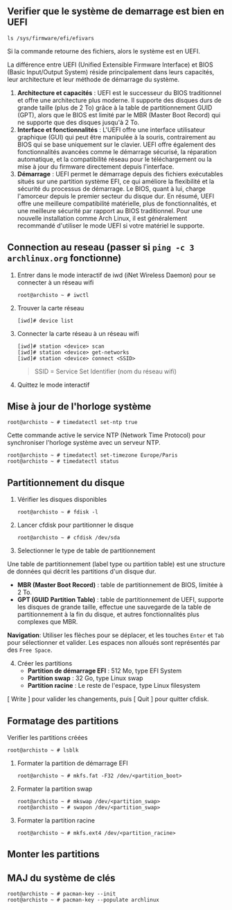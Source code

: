 ## Verifier que le système de demarrage est bien en UEFI

```
ls /sys/firmware/efi/efivars
```
Si la commande retourne des fichiers, alors le système est en UEFI.

La différence entre UEFI (Unified Extensible Firmware Interface) et BIOS (Basic Input/Output System) réside principalement dans leurs capacités, leur architecture et leur méthode de démarrage du système.
1. **Architecture et capacités** : UEFI est le successeur du BIOS traditionnel et offre une architecture plus moderne. Il supporte des disques durs de grande taille (plus de 2 To) grâce à la table de partitionnement GUID (GPT), alors que le BIOS est limité par le MBR (Master Boot Record) qui ne supporte que des disques jusqu'à 2 To.
2. **Interface et fonctionnalités** : L'UEFI offre une interface utilisateur graphique (GUI) qui peut être manipulée à la souris, contrairement au BIOS qui se base uniquement sur le clavier. UEFI offre également des fonctionnalités avancées comme le démarrage sécurisé, la réparation automatique, et la compatibilité réseau pour le téléchargement ou la mise à jour du firmware directement depuis l'interface.
3. **Démarrage** : UEFI permet le démarrage depuis des fichiers exécutables situés sur une partition système EFI, ce qui améliore la flexibilité et la sécurité du processus de démarrage. Le BIOS, quant à lui, charge l'amorceur depuis le premier secteur du disque dur.
En résumé, UEFI offre une meilleure compatibilité matérielle, plus de fonctionnalités, et une meilleure sécurité par rapport au BIOS traditionnel. Pour une nouvelle installation comme Arch Linux, il est généralement recommandé d'utiliser le mode UEFI si votre matériel le supporte.


## Connection au reseau (passer si ```ping -c 3 archlinux.org``` fonctionne)

1. Entrer dans le mode interactif de iwd (iNet Wireless Daemon) pour se connecter à un réseau wifi
    ```
    root@archisto ~ # iwctl
    ```

2. Trouver la carte réseau
    ```
    [iwd]# device list
    ```

3. Connecter la carte réseau à un réseau wifi
    ```
    [iwd]# station <device> scan
    [iwd]# station <device> get-networks
    [iwd]# station <device> connect <SSID>
    ```
    > SSID = Service Set Identifier (nom du réseau wifi)

4. Quittez le mode interactif

## Mise à jour de l'horloge système

```
root@archisto ~ # timedatectl set-ntp true
```
Cette commande active le service NTP (Network Time Protocol) pour synchroniser l'horloge système avec un serveur NTP.

```
root@archisto ~ # timedatectl set-timezone Europe/Paris
root@archisto ~ # timedatectl status
```

## Partitionnement du disque

1. Vérifier les disques disponibles
    ```
    root@archisto ~ # fdisk -l
    ```
2. Lancer cfdisk pour partitionner le disque
    ```
    root@archisto ~ # cfdisk /dev/sda
    ```
3. Selectionner le type de table de partitionnement

Une table de partitionnement (label type ou partition table) est une structure de données qui décrit les partitions d'un disque dur.
- **MBR (Master Boot Record)** : table de partitionnement de BIOS, limitée à 2 To.
- **GPT (GUID Partition Table)** : table de partitionnement de UEFI, supporte les disques de grande taille, effectue une sauvegarde de la table de partitionnement à la fin du disque, et autres fonctionnalités plus complexes que MBR.

**Navigation**: Utiliser les flèches pour se déplacer, et les touches `Enter` et `Tab` pour sélectionner et valider. Les espaces non alloués sont représentés par des `Free Space`.

4. Créer les partitions
    - **Partition de démarrage EFI** : 512 Mo, type EFI System
    - **Partition swap** : 32 Go, type Linux swap
    - **Partition racine** : Le reste de l'espace, type Linux filesystem

[ Write ] pour valider les changements, puis [ Quit ] pour quitter cfdisk.

## Formatage des partitions

Verifier les partitions créées
```
root@archisto ~ # lsblk
```

1. Formater la partition de démarrage EFI
    ```
    root@archisto ~ # mkfs.fat -F32 /dev/<partition_boot>
    ```
2. Formater la partition swap
    ```
    root@archisto ~ # mkswap /dev/<partition_swap>
    root@archisto ~ # swapon /dev/<partition_swap>
    ```
3. Formater la partition racine
    ```
    root@archisto ~ # mkfs.ext4 /dev/<partition_racine>
    ```
## Monter les partitions



## MAJ du système de clés

```
root@archisto ~ # pacman-key --init
root@archisto ~ # pacman-key --populate archlinux
```

